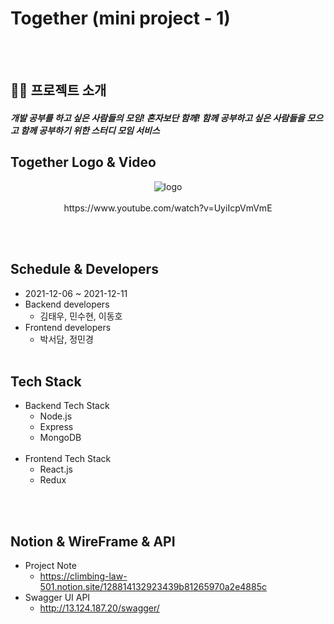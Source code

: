 # Together (mini project - 1)
<br></br>

## 👋🏻 프로젝트 소개
##### 개발 공부를 하고 싶은 사람들의 모임! 혼자보단 함께! 함께 공부하고 싶은 사람들을 모으고 함께 공부하기 위한 스터디 모임 서비스 


## Together Logo & Video 
<p align="center">
<img src="https://user-images.githubusercontent.com/65863834/145668932-4a6c3e3c-886f-423c-8494-7aad7764a3ee.png" alt="logo" />
<br></br>
https://www.youtube.com/watch?v=UyiIcpVmVmE
</p>
<br></br>

## Schedule & Developers
- 2021-12-06 ~ 2021-12-11
- Backend developers 
  - 김태우, 민수현, 이동호
- Frontend developers 
  - 박서담, 정민경 
<br></br>

## Tech Stack
- Backend Tech Stack
  - Node.js
  - Express
  - MongoDB
<br></br>
- Frontend Tech Stack
  - React.js
  - Redux

<br></br>
## Notion & WireFrame & API
- Project Note
  - https://climbing-law-501.notion.site/128814132923439b81265970a2e4885c
- Swagger UI API
  - http://13.124.187.20/swagger/
 
<br></br>
<br></br>
<br></br>
<br></br>

